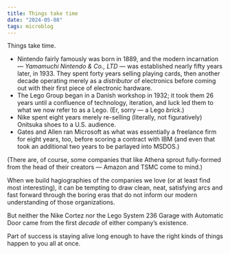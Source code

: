 ```yaml
---
title: Things take time
date: "2024-05-08"
tags: microblog
---
```


Things take time.

- Nintendo fairly famously was born in 1889, and the modern incarnation — _Yamamuchi Nintendo & Co., LTD_ — was established nearly fifty years later, in 1933. They spent forty years selling playing cards, then another decade operating merely as a _distributor_ of electronics before coming out with their first piece of electronic hardware.
- The Lego Group began in a Danish workshop in 1932; it took them 26 years until a confluence of technology, iteration, and luck led them to what we now refer to as a Lego. (Er, sorry — a Lego _brick_.)
- Nike spent eight years merely re-selling (literally, not figuratively) Onitsuka shoes to a U.S. audience.
- Gates and Allen ran Microsoft as what was essentially a freelance firm for eight years, too, before scoring a contract with IBM (and even that took an additional two years to be parlayed into MSDOS.)

(There are, of course, some companies that like Athena sprout fully-formed from the head of their creators — Amazon and TSMC come to mind.)

When we build hagiographies of the companies we love (or at least find most interesting), it can be tempting to draw clean, neat, satisfying arcs and fast forward through the boring eras that do not inform our modern understanding of those organizations.

But neither the Nike Cortez nor the Lego System 236 Garage with Automatic Door came from the first _decade_ of either company’s existence.

Part of success is staying alive long enough to have the right kinds of things happen to you all at once.
